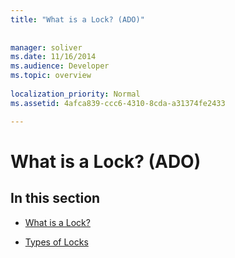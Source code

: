 ```yaml
---
title: "What is a Lock? (ADO)"
 
 
manager: soliver
ms.date: 11/16/2014
ms.audience: Developer
ms.topic: overview
  
localization_priority: Normal
ms.assetid: 4afca839-ccc6-4310-8cda-a31374fe2433

---
```


# What is a Lock? (ADO)

## In this section

- [What is a Lock?](what-is-a-lock.md)
    
- [Types of Locks](types-of-locks.md)
    

